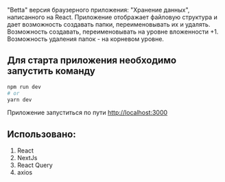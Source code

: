 "Betta" версия браузерного приложения: "Хранение данных", написанного на React.
Приложение отображает файловую структура и дает возможность создавать папки, переименовывать их и удалять.
Возможность создавать, переименовывать на уровне вложенности +1.
Возможность удаления папок - на корневом уровне.

## Для старта приложения необходимо запустить команду

```bash
npm run dev
# or
yarn dev
```

Приложение запуститься по пути [http://localhost:3000](http://localhost:3000) 

## Использовано:

  1. React
  2. NextJs
  3. React Query
  4. axios


